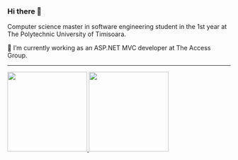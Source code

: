 
<!--
**adelingabriel08/adelingabriel08** is a ✨ _special_ ✨ repository because its `README.md` (this file) appears on your GitHub profile.

Here are some ideas to get you started:


- 🌱 I’m currently learning ...
- 👯 I’m looking to collaborate on ...
- 🤔 I’m looking for help with ...
- 💬 Ask me about ...
- 📫 How to reach me: ...
- 😄 Pronouns: ...
- ⚡ Fun fact: ...
-->

### Hi there 👋

<p>Computer science master in software engineering student in the 1st year at The Polytechnic University of Timisoara.</p>
<p>🔭 I’m currently working as an ASP.NET MVC developer at The Access Group.</p>


***

<div>
<a href="https://github.com/adelingabriel08">
  <img src="https://github-readme-stats.vercel.app/api?username=adelingabriel08&show_icons=true&hide_border=true&include_all_commits=true&count_private=true&theme=gotham" height="180" />
</a>

<a href="https://github.com/adelingabriel08">
  <img src="https://github-readme-stats.vercel.app/api/top-langs/?username=adelingabriel08&hide_border=true&layout=compact&langs_count=5&theme=gotham" height="180" />
</a>
</div>
